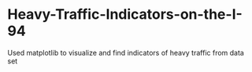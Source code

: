 # Heavy-Traffic-Indicators-on-the-I-94
Used matplotlib to visualize and find indicators of heavy traffic from data set
